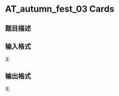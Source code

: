 # AT_autumn_fest_03 Cards

## 题目描述

[problemUrl]: https://atcoder.jp/contests/autumn_fest/tasks/autumn_fest_03

## 输入格式

无

## 输出格式

无